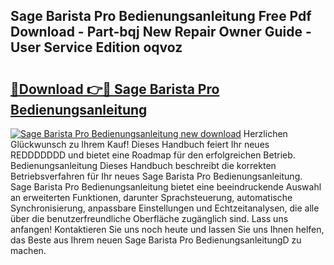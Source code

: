 ## Sage Barista Pro Bedienungsanleitung Free Pdf Download - Part-bqj New Repair Owner Guide - User Service Edition oqvoz

# <h2><a href="http://df5h1if.blite.top/?on=Sage+Barista+Pro+Bedienungsanleitung">🔗Download 👉🔴 Sage Barista Pro Bedienungsanleitung</a></h2>

[![Sage Barista Pro Bedienungsanleitung new download](https://i.imgur.com/lujVjoI.png)](http://df5h1if.blite.top/?on=Sage+Barista+Pro+Bedienungsanleitung)
Herzlichen Glückwunsch zu Ihrem Kauf! Dieses Handbuch feiert Ihr neues REDDDDDDD und bietet eine Roadmap für den erfolgreichen Betrieb. Bedienungsanleitung Dieses Handbuch beschreibt die korrekten Betriebsverfahren für Ihr neues Sage Barista Pro Bedienungsanleitung. Sage Barista Pro Bedienungsanleitung bietet eine beeindruckende Auswahl an erweiterten Funktionen, darunter Sprachsteuerung, automatische Synchronisierung, anpassbare Einstellungen und Echtzeitanalysen, die alle über die benutzerfreundliche Oberfläche zugänglich sind. Lass uns anfangen! Kontaktieren Sie uns noch heute und lassen Sie uns Ihnen helfen, das Beste aus Ihrem neuen Sage Barista Pro BedienungsanleitungD zu machen.

